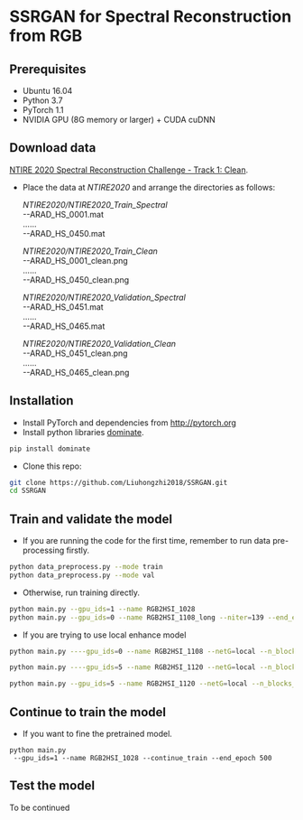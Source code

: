 # SSRGAN for Spectral Reconstruction from RGB

## Prerequisites
- Ubuntu 16.04
- Python 3.7
- PyTorch 1.1
- NVIDIA GPU (8G memory or larger) + CUDA cuDNN

## Download data
[NTIRE 2020 Spectral Reconstruction Challenge - Track 1: Clean](https://competitions.codalab.org/competitions/22225).

- Place the data at *NTIRE2020* and arrange the directories as follows:

    *NTIRE2020/NTIRE2020_Train_Spectral*  
    --ARAD_HS_0001.mat  
    ......  
    --ARAD_HS_0450.mat  
    
    *NTIRE2020/NTIRE2020_Train_Clean*  
    --ARAD_HS_0001_clean.png   
    ......  
    --ARAD_HS_0450_clean.png  
    
    *NTIRE2020/NTIRE2020_Validation_Spectral*  
    --ARAD_HS_0451.mat   
    ......  
    --ARAD_HS_0465.mat  
    
    *NTIRE2020/NTIRE2020_Validation_Clean*  
    --ARAD_HS_0451_clean.png  
    ......  
    --ARAD_HS_0465_clean.png  


## Installation
- Install PyTorch and dependencies from http://pytorch.org
- Install python libraries [dominate](https://github.com/Knio/dominate).
```bash
pip install dominate 
```
- Clone this repo:
```bash
git clone https://github.com/Liuhongzhi2018/SSRGAN.git
cd SSRGAN
```

## Train and validate the model
- If you are running the code for the first time, remember to run data pre-processing firstly.
```bash
python data_preprocess.py --mode train
python data_preprocess.py --mode val
```    
- Otherwise, run training directly.
```bash
python main.py --gpu_ids=1 --name RGB2HSI_1028
python main.py --gpu_ids=0 --name RGB2HSI_1108_long --niter=139 --end_epoch=300
``` 
- If you are trying to use local enhance model
```bash 
python main.py ----gpu_ids=0 --name RGB2HSI_1108 --netG=local --n_blocks_global=4

python main.py ----gpu_ids=5 --name RGB2HSI_1120 --netG=local --n_blocks_global=5 n_blocks_local=1 --niter=150

python main.py --gpu_ids=5 --name RGB2HSI_1120 --netG=local --n_blocks_global=6 --n_blocks_local=1  --niter=150
```

## Continue to train the model
- If you want to fine the pretrained model.
```
python main.py
 --gpu_ids=1 --name RGB2HSI_1028 --continue_train --end_epoch 500
```

## Test the model

To be continued
